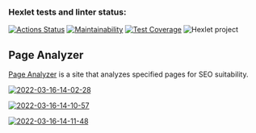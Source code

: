### Hexlet tests and linter status:
[![Actions Status](https://github.com/meco-coder/java-project-lvl4/workflows/hexlet-check/badge.svg)](https://github.com/meco-coder/java-project-lvl4/actions)
[![Maintainability](https://api.codeclimate.com/v1/badges/3b25c4eafc85bd1561fe/maintainability)](https://codeclimate.com/github/meco-coder/java-project-lvl4/maintainability)
[![Test Coverage](https://api.codeclimate.com/v1/badges/3b25c4eafc85bd1561fe/test_coverage)](https://codeclimate.com/github/meco-coder/java-project-lvl4/test_coverage)
![Hexlet project](https://github.com/meco-coder/java-project-lvl4/actions/workflows/main.yml/badge.svg)

## Page Analyzer

<a href="https://hexletprojectlvl4.herokuapp.com">Page Analyzer</a> is a site that analyzes specified pages for SEO suitability.


<a href="https://ibb.co/QDH2NfY"><img src="https://i.ibb.co/J3pf7Kr/2022-03-16-14-02-28.png" alt="2022-03-16-14-02-28" border="0"></a>

<a href="https://ibb.co/5rq1QwV"><img src="https://i.ibb.co/HtmKc3Q/2022-03-16-14-10-57.png" alt="2022-03-16-14-10-57" border="0"></a>

<a href="https://ibb.co/8MQ29ct"><img src="https://i.ibb.co/fMTtHvL/2022-03-16-14-11-48.png" alt="2022-03-16-14-11-48" border="0"></a>